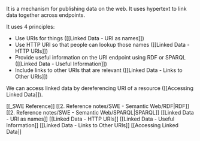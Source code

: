 It is a mechanism for publishing data on the web. It uses hypertext to link data together across endpoints.

It uses 4 principles:
- Use URIs for things ([[Linked Data - URI as names]])
- Use HTTP URI so that people can lookup those names ([[Linked Data - HTTP URIs]])
- Provide useful information on the URI endpoint using RDF or SPARQL ([[Linked Data - Useful Information]])
- Include links to other URIs that are relevant ([[Linked Data - Links to Other URIs]])

We can access linked data by dereferencing URI of a resource ([[Accessing Linked Data]]).

[[_SWE Reference]]
[[2. Reference notes/SWE - Semantic Web/RDF|RDF]]
[[2. Reference notes/SWE - Semantic Web/SPARQL|SPARQL]]
[[Linked Data - URI as names]]
[[Linked Data - HTTP URIs]]
[[Linked Data - Useful Information]]
[[Linked Data - Links to Other URIs]]
[[Accessing Linked Data]]